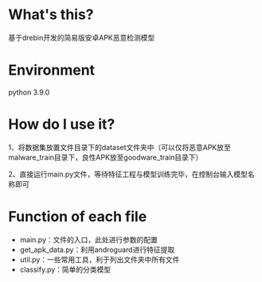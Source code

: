 # What's this?

基于drebin开发的简易版安卓APK恶意检测模型

# Environment

python 3.9.0

# How do I use it?

1、将数据集放置文件目录下的dataset文件夹中（可以仅将恶意APK放至malware_train目录下，良性APK放至goodware_train目录下）

2、直接运行main.py文件，等待特征工程与模型训练完毕，在控制台输入模型名称即可

# Function of each file

- main.py：文件的入口，此处进行参数的配置
- get_apk_data.py：利用androguard进行特征提取
- util.py：一些常用工具，利于列出文件夹中所有文件
- classify.py：简单的分类模型
